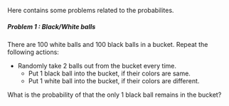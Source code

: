 Here contains some problems related to the probabilites.

##### Problem 1 : Black/White balls

There are 100 white balls and 100 black balls in a bucket. Repeat the following actions:
- Randomly take 2 balls out from the bucket every time.
  - Put 1 black ball into the bucket, if their colors are same.
  - Put 1 white ball into the bucket, if their colors are different.

What is the probability of that the only 1 black ball remains in the bucket?
